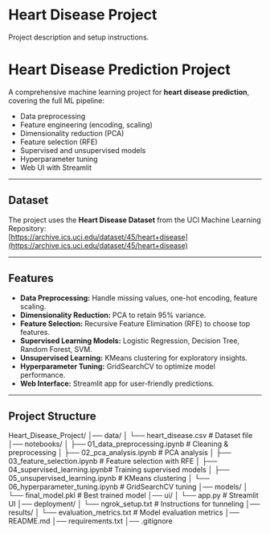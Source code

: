 # Heart Disease Project

Project description and setup instructions.

# Heart Disease Prediction Project

A comprehensive machine learning project for **heart disease prediction**, covering the full ML pipeline:
- Data preprocessing
- Feature engineering (encoding, scaling)
- Dimensionality reduction (PCA)
- Feature selection (RFE)
- Supervised and unsupervised models
- Hyperparameter tuning
- Web UI with Streamlit

---

## Dataset

The project uses the **Heart Disease Dataset** from the UCI Machine Learning Repository:  
[https://archive.ics.uci.edu/dataset/45/heart+disease](https://archive.ics.uci.edu/dataset/45/heart+disease)

---

## Features

- **Data Preprocessing:** Handle missing values, one-hot encoding, feature scaling.  
- **Dimensionality Reduction:** PCA to retain 95% variance.  
- **Feature Selection:** Recursive Feature Elimination (RFE) to choose top features.  
- **Supervised Learning Models:** Logistic Regression, Decision Tree, Random Forest, SVM.  
- **Unsupervised Learning:** KMeans clustering for exploratory insights.  
- **Hyperparameter Tuning:** GridSearchCV to optimize model performance.  
- **Web Interface:** Streamlit app for user-friendly predictions.  

---

## Project Structure


Heart_Disease_Project/
│── data/
│ └── heart_disease.csv # Dataset file
│── notebooks/
│ ├── 01_data_preprocessing.ipynb # Cleaning & preprocessing
│ ├── 02_pca_analysis.ipynb # PCA analysis
│ ├── 03_feature_selection.ipynb # Feature selection with RFE
│ ├── 04_supervised_learning.ipynb# Training supervised models
│ ├── 05_unsupervised_learning.ipynb # KMeans clustering
│ └── 06_hyperparameter_tuning.ipynb # GridSearchCV tuning
│── models/
│ └── final_model.pkl # Best trained model
│── ui/
│ └── app.py # Streamlit UI
│── deployment/
│ └── ngrok_setup.txt # Instructions for tunneling
│── results/
│ └── evaluation_metrics.txt # Model evaluation metrics
│── README.md
│── requirements.txt
│── .gitignore


